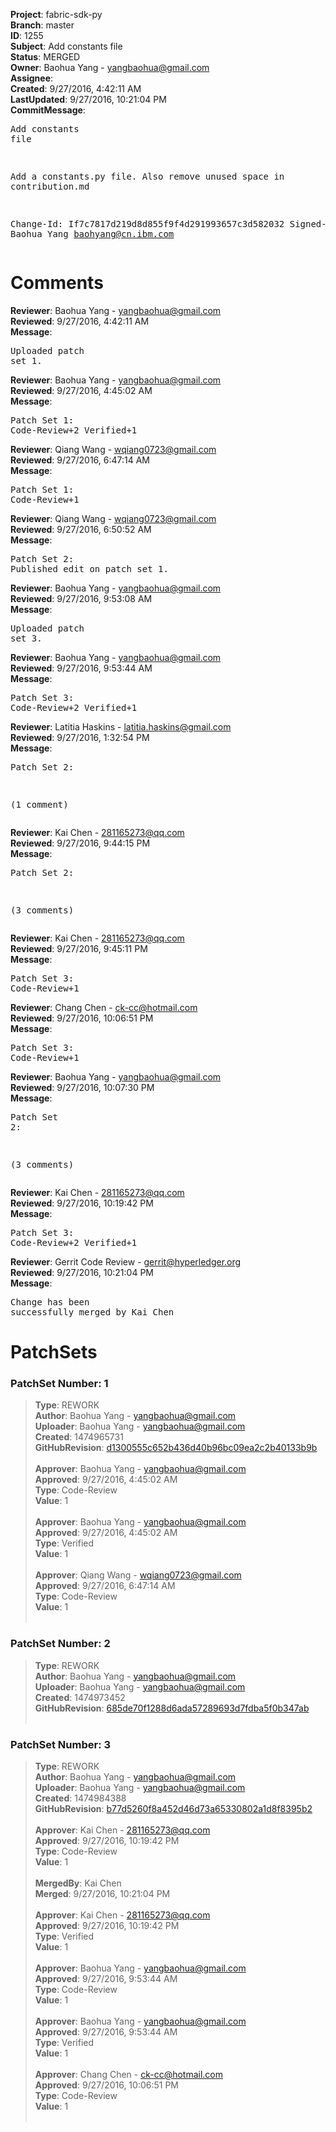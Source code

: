 <strong>Project</strong>: fabric-sdk-py<br><strong>Branch</strong>: master<br><strong>ID</strong>: 1255<br><strong>Subject</strong>: Add constants file<br><strong>Status</strong>: MERGED<br><strong>Owner</strong>: Baohua Yang - yangbaohua@gmail.com<br><strong>Assignee</strong>:<br><strong>Created</strong>: 9/27/2016, 4:42:11 AM<br><strong>LastUpdated</strong>: 9/27/2016, 10:21:04 PM<br><strong>CommitMessage</strong>:<br><pre>Add constants file

Add a constants.py file.
Also remove unused space in contribution.md

Change-Id: If7c7817d219d8d855f9f4d291993657c3d582032
Signed-off-by: Baohua Yang <baohyang@cn.ibm.com>
</pre><h1>Comments</h1><strong>Reviewer</strong>: Baohua Yang - yangbaohua@gmail.com<br><strong>Reviewed</strong>: 9/27/2016, 4:42:11 AM<br><strong>Message</strong>: <pre>Uploaded patch set 1.</pre><strong>Reviewer</strong>: Baohua Yang - yangbaohua@gmail.com<br><strong>Reviewed</strong>: 9/27/2016, 4:45:02 AM<br><strong>Message</strong>: <pre>Patch Set 1: Code-Review+2 Verified+1</pre><strong>Reviewer</strong>: Qiang Wang - wqiang0723@gmail.com<br><strong>Reviewed</strong>: 9/27/2016, 6:47:14 AM<br><strong>Message</strong>: <pre>Patch Set 1: Code-Review+1</pre><strong>Reviewer</strong>: Qiang Wang - wqiang0723@gmail.com<br><strong>Reviewed</strong>: 9/27/2016, 6:50:52 AM<br><strong>Message</strong>: <pre>Patch Set 2: Published edit on patch set 1.</pre><strong>Reviewer</strong>: Baohua Yang - yangbaohua@gmail.com<br><strong>Reviewed</strong>: 9/27/2016, 9:53:08 AM<br><strong>Message</strong>: <pre>Uploaded patch set 3.</pre><strong>Reviewer</strong>: Baohua Yang - yangbaohua@gmail.com<br><strong>Reviewed</strong>: 9/27/2016, 9:53:44 AM<br><strong>Message</strong>: <pre>Patch Set 3: Code-Review+2 Verified+1</pre><strong>Reviewer</strong>: Latitia Haskins - latitia.haskins@gmail.com<br><strong>Reviewed</strong>: 9/27/2016, 1:32:54 PM<br><strong>Message</strong>: <pre>Patch Set 2:

(1 comment)</pre><strong>Reviewer</strong>: Kai Chen - 281165273@qq.com<br><strong>Reviewed</strong>: 9/27/2016, 9:44:15 PM<br><strong>Message</strong>: <pre>Patch Set 2:

(3 comments)</pre><strong>Reviewer</strong>: Kai Chen - 281165273@qq.com<br><strong>Reviewed</strong>: 9/27/2016, 9:45:11 PM<br><strong>Message</strong>: <pre>Patch Set 3: Code-Review+1</pre><strong>Reviewer</strong>: Chang Chen - ck-cc@hotmail.com<br><strong>Reviewed</strong>: 9/27/2016, 10:06:51 PM<br><strong>Message</strong>: <pre>Patch Set 3: Code-Review+1</pre><strong>Reviewer</strong>: Baohua Yang - yangbaohua@gmail.com<br><strong>Reviewed</strong>: 9/27/2016, 10:07:30 PM<br><strong>Message</strong>: <pre>Patch Set 2:

(3 comments)</pre><strong>Reviewer</strong>: Kai Chen - 281165273@qq.com<br><strong>Reviewed</strong>: 9/27/2016, 10:19:42 PM<br><strong>Message</strong>: <pre>Patch Set 3: Code-Review+2 Verified+1</pre><strong>Reviewer</strong>: Gerrit Code Review - gerrit@hyperledger.org<br><strong>Reviewed</strong>: 9/27/2016, 10:21:04 PM<br><strong>Message</strong>: <pre>Change has been successfully merged by Kai Chen</pre><h1>PatchSets</h1><h3>PatchSet Number: 1</h3><blockquote><strong>Type</strong>: REWORK<br><strong>Author</strong>: Baohua Yang - yangbaohua@gmail.com<br><strong>Uploader</strong>: Baohua Yang - yangbaohua@gmail.com<br><strong>Created</strong>: 1474965731<br><strong>GitHubRevision</strong>: [d1300555c652b436d40b96bc09ea2c2b40133b9b](https://github.com/hyperledger/fabric-sdk-py/commit/d1300555c652b436d40b96bc09ea2c2b40133b9b)<br><br><strong>Approver</strong>: Baohua Yang - yangbaohua@gmail.com<br><strong>Approved</strong>: 9/27/2016, 4:45:02 AM<br><strong>Type</strong>: Code-Review<br><strong>Value</strong>: 1<br><br><strong>Approver</strong>: Baohua Yang - yangbaohua@gmail.com<br><strong>Approved</strong>: 9/27/2016, 4:45:02 AM<br><strong>Type</strong>: Verified<br><strong>Value</strong>: 1<br><br><strong>Approver</strong>: Qiang Wang - wqiang0723@gmail.com<br><strong>Approved</strong>: 9/27/2016, 6:47:14 AM<br><strong>Type</strong>: Code-Review<br><strong>Value</strong>: 1<br><br></blockquote><h3>PatchSet Number: 2</h3><blockquote><strong>Type</strong>: REWORK<br><strong>Author</strong>: Baohua Yang - yangbaohua@gmail.com<br><strong>Uploader</strong>: Baohua Yang - yangbaohua@gmail.com<br><strong>Created</strong>: 1474973452<br><strong>GitHubRevision</strong>: [685de70f1288d6ada57289693d7fdba5f0b347ab](https://github.com/hyperledger/fabric-sdk-py/commit/685de70f1288d6ada57289693d7fdba5f0b347ab)<br><br></blockquote><h3>PatchSet Number: 3</h3><blockquote><strong>Type</strong>: REWORK<br><strong>Author</strong>: Baohua Yang - yangbaohua@gmail.com<br><strong>Uploader</strong>: Baohua Yang - yangbaohua@gmail.com<br><strong>Created</strong>: 1474984388<br><strong>GitHubRevision</strong>: [b77d5260f8a452d46d73a65330802a1d8f8395b2](https://github.com/hyperledger/fabric-sdk-py/commit/b77d5260f8a452d46d73a65330802a1d8f8395b2)<br><br><strong>Approver</strong>: Kai Chen - 281165273@qq.com<br><strong>Approved</strong>: 9/27/2016, 10:19:42 PM<br><strong>Type</strong>: Code-Review<br><strong>Value</strong>: 1<br><br><strong>MergedBy</strong>: Kai Chen<br><strong>Merged</strong>: 9/27/2016, 10:21:04 PM<br><br><strong>Approver</strong>: Kai Chen - 281165273@qq.com<br><strong>Approved</strong>: 9/27/2016, 10:19:42 PM<br><strong>Type</strong>: Verified<br><strong>Value</strong>: 1<br><br><strong>Approver</strong>: Baohua Yang - yangbaohua@gmail.com<br><strong>Approved</strong>: 9/27/2016, 9:53:44 AM<br><strong>Type</strong>: Code-Review<br><strong>Value</strong>: 1<br><br><strong>Approver</strong>: Baohua Yang - yangbaohua@gmail.com<br><strong>Approved</strong>: 9/27/2016, 9:53:44 AM<br><strong>Type</strong>: Verified<br><strong>Value</strong>: 1<br><br><strong>Approver</strong>: Chang Chen - ck-cc@hotmail.com<br><strong>Approved</strong>: 9/27/2016, 10:06:51 PM<br><strong>Type</strong>: Code-Review<br><strong>Value</strong>: 1<br><br></blockquote>